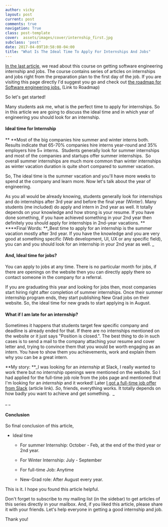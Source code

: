 ```yaml
---
author: vicky
layout: post
current: post
comments: true
navigation: True
class: post-template
cover:  assets/images/cover/internship_first.jpg
subclass: 'post'
date: 2017-04-09T10:58:08-04:00
title: "What Is The Ideal Time To Apply For Internships And Jobs"
---
```




[In the last article](http://blog.eulercoder.me/p/ultimate-course.html), we read about this course on getting software engineering internship and jobs. The course contains series of articles on internships and jobs right from the preparation plan to the first day of the job. If you are visiting this page directly I'd suggest you go and check out [the roadmap for Software engineering jobs.](http://blog.eulercoder.me/p/ultimate-course.html) (Link to Roadmap)

So let's get started!

Many students ask me, what is the perfect time to apply for internships. So in this article we are going to discuss the ideal time and in which year of engineering you should look for an internship.


#### **Ideal time for Internship**


**
**Most of the big companies hire summer and winter interns both. Results indicate that 65-70% companies hire interns year-round and 35% employers hire 5+ interns.  Students generally look for summer internships and most of the companies and startups offer summer internships.  So overall summer internships are much more common than winter internships as winter vacation duration is quite short compared to summer vacation.

So, The ideal time is the summer vacation and you'll have more weeks to spend at the company and learn more. Now let's talk about the year of engineering.

As you all would be already knowing, students generally look for internships and do internships after 3rd year and before the final year (Winter). Many students (me included) do apply and intern in 2nd year as well. It totally depends on your knowledge and how strong is your resume. If you have done something, if you have achieved something in your 2nd year then definitely you should apply for internships in 2nd-year vacations.
**
****Final Words: **_Best time to apply for an internship is the summer vacation mostly after 3rd year. If you have the knowledge and you are very good at something specific (Web development, UI, UX or any specific field), you can and you should look for an internship in your 2nd year as well. _


#### **And, Ideal time for jobs?**




You can apply to jobs at any time. There is no particular month for jobs, if there are openings on the website then you can directly apply there so contact someone in the company for a referral.







If you are graduating this year and looking for jobs then, most companies start hiring right after completion of summer internships. Once their summer internship program ends, they start publishing New Grad jobs on their website. So, the ideal time for new grads to start applying is in August.





#### What if I am late for an internship?




Sometimes it happens that students target few specific company and deadline is already ended for that. If there are no internships mentioned on the website or it just says "Position is closed.". The best thing to do in such cases is to send a mail to the company attaching your resume and cover letter and, trying to convince them that you would be worth engaging as an intern. You have to show them you achievements, work and explain them why you can be a great intern.







**My story: **_I was looking for an _internship_ at Slack, I really wanted to work there but no internship openings were mentioned on the website. So I had applied for the full-time job role from the jobs page and mentioned that I'm looking for an _internship_ and it worked! Later [I got a full-time job offer from Slack](http://eulercoder.me/blog/career/slack-experience-sf-and-silicon-valley) (article link). _So_, friends, everything works. It totally depends on how badly you want to achieve and get something.  _




_ _




#### Conclusion




So final conclusion of this article,








 	
  * Ideal time

 	
    * For summer Internship: October - Feb, at the end of the third year or 2nd year.

 	
    * For Winter Internship: July - September

 	
    * For full-time Job: Anytime

 	
    * New-Grad role: After August every year.







This is it. I hope you found this article helpful.










Don't forget to subscribe to my mailing list (in the sidebar) to get articles of this series directly in your mailbox. And, if you liked this article, please share it with your friends. Let's help everyone in getting a good internship and job.







Thank you!
